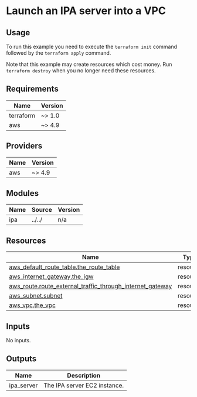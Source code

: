# Launch an IPA server into a VPC #

## Usage ##

To run this example you need to execute the `terraform init` command
followed by the `terraform apply` command.

Note that this example may create resources which cost money. Run
`terraform destroy` when you no longer need these resources.

## Requirements ##

| Name | Version |
|------|---------|
| terraform | ~> 1.0 |
| aws | ~> 4.9 |

## Providers ##

| Name | Version |
|------|---------|
| aws | ~> 4.9 |

## Modules ##

| Name | Source | Version |
|------|--------|---------|
| ipa | ../../ | n/a |

## Resources ##

| Name | Type |
|------|------|
| [aws_default_route_table.the_route_table](https://registry.terraform.io/providers/hashicorp/aws/latest/docs/resources/default_route_table) | resource |
| [aws_internet_gateway.the_igw](https://registry.terraform.io/providers/hashicorp/aws/latest/docs/resources/internet_gateway) | resource |
| [aws_route.route_external_traffic_through_internet_gateway](https://registry.terraform.io/providers/hashicorp/aws/latest/docs/resources/route) | resource |
| [aws_subnet.subnet](https://registry.terraform.io/providers/hashicorp/aws/latest/docs/resources/subnet) | resource |
| [aws_vpc.the_vpc](https://registry.terraform.io/providers/hashicorp/aws/latest/docs/resources/vpc) | resource |

## Inputs ##

No inputs.

## Outputs ##

| Name | Description |
|------|-------------|
| ipa\_server | The IPA server EC2 instance. |

